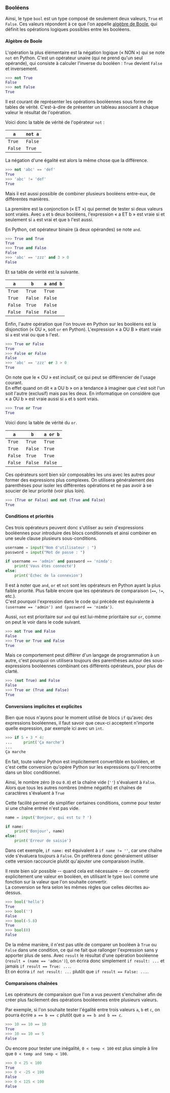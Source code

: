 ### Booléens

Ainsi, le type `bool` est un type composé de seulement deux valeurs, `True` et `False`.
Ces valeurs répondent à ce que l'on appelle [algèbre de Boole](https://zestedesavoir.com/tutoriels/2256/de-la-logique-aux-processeurs/lalgebre-de-boole/), qui définit les opérations logiques possibles entre les booléens.

#### Algèbre de Boole

L'opération la plus élémentaire est la négation logique (« NON ») qui se note `not` en Python.
C'est un opérateur unaire (qui ne prend qu'un seul opérande), qui consiste à calculer l'inverse du booléen : `True` devient `False` et inversement.

```python
>>> not True
False
>>> not False
True
```

Il est courant de représenter les opérations booléennes sous forme de tables de vérité.
C'est-à-dire de présenter un tableau associant à chaque valeur le résultat de l'opération.

Voici donc la table de vérité de l'opérateur `not` :

  `a`   | `not a`
--------|--------
`True`  | `False`
`False` | `True`

La négation d'une égalité est alors la même chose que la différence.

```python
>>> not 'abc' == 'def'
True
>>> 'abc' != 'def'
True
```

Mais il est aussi possible de combiner plusieurs booléens entre-eux, de différentes manières.

La première est la conjonction (« ET ») qui permet de tester si deux valeurs sont vraies.
Avec `a` et `b` deux booléens, l'expression « a ET b » est vraie si et seulement si `a` est vrai et que `b` l'est aussi.

En Python, cet opérateur binaire (à deux opérandes) se note `and`.

```python
>>> True and True
True
>>> True and False
False
>>> 'abc' == 'zzz' and 3 > 0
False
```

Et sa table de vérité est la suivante.

  `a`   |   `b`   | `a and b`
--------|---------|----------
`True`  | `True`  | `True`
`True`  | `False` | `False`
`False` | `True`  | `False`
`False` | `False` | `False`

Enfin, l'autre opération que l'on trouve en Python sur les booléens est la disjonction (« OU », soit `or` en Python).
L'expression « a OU B » étant vraie si `a` est vrai ou que `b` l'est.

```python
>>> True or False
True
>>> False or False
False
>>> 'abc' == 'zzz' or 3 > 0
True
```

On note que le « OU » est inclusif, ce qui peut se différencier de l'usage courant.  
En effet quand on dit « a OU b » on a tendance à imaginer que c'est soit l'un soit l'autre (exclusif) mais pas les deux.
En informatique on considère que « a OU b » est vraie aussi si `a` et `b` sont vrais.

```python
>>> True or True
True
```

Voici donc la table de vérité du `or`.

  `a`   |   `b`   | `a or b`
--------|---------|----------
`True`  | `True`  | `True`
`True`  | `False` | `True`
`False` | `True`  | `True`
`False` | `False` | `False`

Ces opérateurs sont bien sûr composables les uns avec les autres pour former des expressions plus complexes.
On utilisera généralement des parenthèses pour isoler les différentes opérations et ne pas avoir à se soucier de leur priorité (voir plus loin).

```python
>>> (True or False) and not (True and False)
True
```

#### Conditions et priorités

Ces trois opérateurs peuvent donc s'utiliser au sein d'expressions booléennes pour introduire des blocs conditionnels et ainsi combiner en une seule clause plusieurs sous-conditions.

```python
username = input("Nom d'utilisateur : ")
password = input("Mot de passe : ")

if username == 'admin' and password == 'nimda':
    print('Vous êtes connecté')
else:
    print('Échec de la connexion')
```

Il est à noter que `and`, `or` et `not` sont les opérateurs en Python ayant la plus faible priorité.
Plus faible encore que les opérateurs de comparaison (`==`, `!=`, etc.).  
C'est pourquoi l'expression dans le code qui précède est équivalente à `(username == 'admin') and (password == 'nimda')`.

Aussi, `not` est prioritaire sur `and` qui est lui-même prioritaire sur `or`, comme on peut le voir dans le code suivant.

```python
>>> not True and False
False
>>> True or True and False
True
```

Mais ce comportement peut différer d'un langage de programmation à un autre, c'est pourquoi on utilisera toujours des parenthèses autour des sous-expressions booléennes combinant ces différents opérateurs, pour plus de clarté.

```python
>>> (not True) and False
False
>>> True or (True and False)
True
```

#### Conversions implicites et explicites

Bien que nous n'ayons pour le moment utilisé de blocs `if` qu'avec des expressions booléennes, il faut savoir que ceux-ci acceptent n'importe quelle expression, par exemple ici avec un `int`.

```python
>>> if 5 + 3 * 4:
...     print('Ça marche')
... 
Ça marche
```

En fait, toute valeur Python est implicitement convertible en booléen, et c'est cette conversion qu'opère Python sur les expressions qu'il rencontre dans un bloc conditionnel.

Ainsi, le nombre zéro (`0` ou `0.0`) et la chaîne vide (`''`) s'évaluent à `False`.
Alors que tous les autres nombres (même négatifs) et chaînes de caractères s'évaluent à `True`

Cette facilité permet de simplifier certaines conditions, comme pour tester si une chaîne entrée n'est pas vide.

```python
name = input('Bonjour, qui est tu ? ')

if name:
    print('Bonjour', name)
else:
    print('Erreur de saisie')
```

Dans cet exemple, `if name:` est équivalent à `if name != ''`, car une chaîne vide s'évaluera toujours à `False`.
On préférera donc généralement utiliser cette version raccourcie plutôt qu'ajouter une comparaison inutile.

Il reste bien sûr possible -- quand cela est nécessaire -- de convertir explicitement une valeur en booléen, en utilisant le type `bool` comme une fonction sur la valeur que l'on souhaite convertir.  
La conversion se fera selon les mêmes règles que celles décrites au-dessus.

```python
>>> bool('hello')
True
>>> bool('')
False
>>> bool(-5.8)
True
>>> bool(0)
False
```

De la même manière, il n'est pas utile de comparer un booléen à `True` ou `False` dans une condition, ce qui ne fait que rallonger l'expression sans y apporter plus de sens.
Avec `result` le résultat d'une opération booléenne (`result = (name == 'admin')`), on écrira donc simplement `if result: ...` et jamais `if result == True: ...`.  
Et on écrira `if not result: ...` plutôt que `if result == False: ...`.

#### Comparaisons chaînées

Les opérateurs de comparaison que l'on a vus peuvent s'enchaîner afin de créer plus facilement des opérations booléennes entre plusieurs valeurs.

Par exemple, si l'on souhaite tester l'égalité entre trois valeurs `a`, `b` et `c`, on pourra écrire `a == b == c` plutôt que `a == b and b == c`.

```python
>>> 10 == 10 == 10
True
>>> 10 == 10 == 5
False
```

Ou encore pour tester une inégalité, `0 < temp < 100` est plus simple à lire que `0 < temp and temp < 100`.

```python
>>> 0 < 25 < 100
True
>>> 0 < -25 < 100
False
>>> 0 < 125 < 100
False
```
